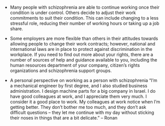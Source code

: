 * Many people with schizophrenia are able to continue working once
their condition is under control. Others decide to adjust their work
commitments to suit their condition. This can include changing to a
less stressful role, reducing their number of working hours or taking
up a job share. 

* Some employers are more flexible than others in their attitudes
towards allowing people to change their work contracts; however,
national and international laws are in place to protect against
discrimination in the workplace. If you need to find out more about
your rights, there are a number of sources of help and guidance
available to you, including the human resources department of your
company, citizen’s rights organizations and schizophrenia support
groups.

* A personal perspective on working as a person with schizophrenia
  “I’m a mechanical engineer by first degree, and I also studied
  business administration. I design machine parts for a big company in
  Israel. I do have good colleagues at work, and I appreciate them
  very much. I consider it a good place to work. My colleagues at work
  notice when I’m getting better. They don’t bother me too much, and
  they don’t ask difficult questions – they let me continue with my
  day without sticking their noses in things that are a bit delicate.”
  – Ronan
